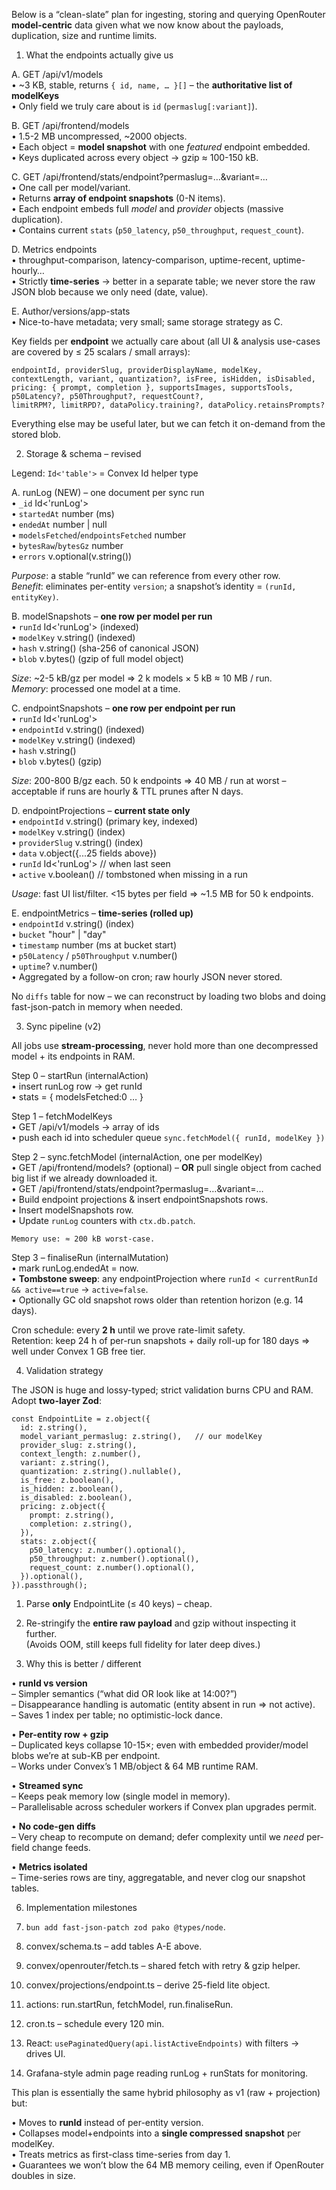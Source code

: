 Below is a “clean-slate” plan for ingesting, storing and querying OpenRouter **model-centric** data given what we now know about the payloads, duplication, size and runtime limits.

1.  What the endpoints actually give us

A. GET /api/v1/models  
 • ~3 KB, stable, returns `{ id, name, … }[]` – the **authoritative list of modelKeys**  
 • Only field we truly care about is `id` (`permaslug[:variant]`).

B. GET /api/frontend/models  
 • 1.5-2 MB uncompressed, ~2000 objects.  
 • Each object = **model snapshot** with one _featured_ endpoint embedded.  
 • Keys duplicated across every object → gzip ≈ 100-150 kB.

C. GET /api/frontend/stats/endpoint?permaslug=…&variant=…  
 • One call per model/variant.  
 • Returns **array of endpoint snapshots** (0-N items).  
 • Each endpoint embeds full _model_ and _provider_ objects (massive duplication).  
 • Contains current `stats` (`p50_latency`, `p50_throughput`, `request_count`).

D. Metrics endpoints  
 • throughput-comparison, latency-comparison, uptime-recent, uptime-hourly…  
 • Strictly **time-series** → better in a separate table; we never store the raw JSON blob because we only need (date, value).

E. Author/versions/app-stats  
 • Nice-to-have metadata; very small; same storage strategy as C.

Key fields per **endpoint** we actually care about (all UI & analysis use-cases are covered by ≤ 25 scalars / small arrays):

    endpointId, providerSlug, providerDisplayName, modelKey,
    contextLength, variant, quantization?, isFree, isHidden, isDisabled,
    pricing: { prompt, completion }, supportsImages, supportsTools,
    p50Latency?, p50Throughput?, requestCount?,
    limitRPM?, limitRPD?, dataPolicy.training?, dataPolicy.retainsPrompts?

Everything else may be useful later, but we can fetch it on-demand from the stored blob.

2.  Storage & schema – revised

Legend: `Id<'table'>` = Convex Id helper type

A. runLog (NEW) – one document per sync run  
 • `_id` Id<'runLog'>  
 • `startedAt` number (ms)  
 • `endedAt` number | null  
 • `modelsFetched`/`endpointsFetched` number  
 • `bytesRaw`/`bytesGz` number  
 • `errors` v.optional(v.string())

_Purpose_: a stable “runId” we can reference from every other row.  
 _Benefit_: eliminates per-entity `version`; a snapshot’s identity = `(runId, entityKey)`.

B. modelSnapshots – **one row per model per run**  
 • `runId` Id<'runLog'> (indexed)  
 • `modelKey` v.string() (indexed)  
 • `hash` v.string() (sha-256 of canonical JSON)  
 • `blob` v.bytes() (gzip of full model object)

_Size_: ~2-5 kB/gz per model ⇒ 2 k models × 5 kB ≈ 10 MB / run.  
 _Memory_: processed one model at a time.

C. endpointSnapshots – **one row per endpoint per run**  
 • `runId` Id<'runLog'>  
 • `endpointId` v.string() (indexed)  
 • `modelKey` v.string() (indexed)  
 • `hash` v.string()  
 • `blob` v.bytes() (gzip)

_Size_: 200-800 B/gz each. 50 k endpoints ⇒ 40 MB / run at worst – acceptable if runs are hourly & TTL prunes after N days.

D. endpointProjections – **current state only**  
 • `endpointId` v.string() (primary key, indexed)  
 • `modelKey` v.string() (index)  
 • `providerSlug` v.string() (index)  
 • `data` v.object({...25 fields above})  
 • `runId` Id<'runLog'> // when last seen  
 • `active` v.boolean() // tombstoned when missing in a run

_Usage_: fast UI list/filter. <15 bytes per field ⇒ ~1.5 MB for 50 k endpoints.

E. endpointMetrics – **time-series (rolled up)**  
 • `endpointId` v.string() (index)  
 • `bucket` "hour" \| "day"  
 • `timestamp` number (ms at bucket start)  
 • `p50Latency` / `p50Throughput` v.number()  
 • `uptime`? v.number()  
 • Aggregated by a follow-on cron; raw hourly JSON never stored.

No `diffs` table for now – we can reconstruct by loading two blobs and doing fast-json-patch in memory when needed.

3.  Sync pipeline (v2)

All jobs use **stream-processing**, never hold more than one decompressed model + its endpoints in RAM.

Step 0 – startRun (internalAction)  
 • insert runLog row → get runId  
 • stats = { modelsFetched:0 … }

Step 1 – fetchModelKeys  
 • GET /api/v1/models → array of ids  
 • push each id into scheduler queue `sync.fetchModel({ runId, modelKey })`

Step 2 – sync.fetchModel (internalAction, one per modelKey)  
 • GET /api/frontend/models? (optional) – **OR** pull single object from cached big list if we already downloaded it.  
 • GET /api/frontend/stats/endpoint?permaslug=…&variant=…  
 • Build endpoint projections & insert endpointSnapshots rows.  
 • Insert modelSnapshots row.  
 • Update `runLog` counters with `ctx.db.patch`.

    Memory use: ≈ 200 kB worst-case.

Step 3 – finaliseRun (internalMutation)  
 • mark runLog.endedAt = now.  
 • **Tombstone sweep**: any endpointProjection where `runId < currentRunId && active==true` → `active=false`.  
 • Optionally GC old snapshot rows older than retention horizon (e.g. 14 days).

Cron schedule: every **2 h** until we prove rate-limit safety.  
Retention: keep 24 h of per-run snapshots + daily roll-up for 180 days ⇒ well under Convex 1 GB free tier.

4.  Validation strategy

The JSON is huge and lossy-typed; strict validation burns CPU and RAM.  
Adopt **two-layer Zod**:

    const EndpointLite = z.object({
      id: z.string(),
      model_variant_permaslug: z.string(),   // our modelKey
      provider_slug: z.string(),
      context_length: z.number(),
      variant: z.string(),
      quantization: z.string().nullable(),
      is_free: z.boolean(),
      is_hidden: z.boolean(),
      is_disabled: z.boolean(),
      pricing: z.object({
        prompt: z.string(),
        completion: z.string(),
      }),
      stats: z.object({
        p50_latency: z.number().optional(),
        p50_throughput: z.number().optional(),
        request_count: z.number().optional(),
      }).optional(),
    }).passthrough();

1.  Parse **only** EndpointLite (≤ 40 keys) – cheap.
2.  Re-stringify the **entire raw payload** and gzip without inspecting it further.  
    (Avoids OOM, still keeps full fidelity for later deep dives.)

3.  Why this is better / different

• **runId vs version**  
 – Simpler semantics (“what did OR look like at 14:00?”)  
 – Disappearance handling is automatic (entity absent in run ⇒ not active).  
 – Saves 1 index per table; no optimistic-lock dance.

• **Per-entity row + gzip**  
 – Duplicated keys collapse 10-15×; even with embedded provider/model blobs we’re at sub-KB per endpoint.  
 – Works under Convex’s 1 MB/object & 64 MB runtime RAM.

• **Streamed sync**  
 – Keeps peak memory low (single model in memory).  
 – Parallelisable across scheduler workers if Convex plan upgrades permit.

• **No code-gen diffs**  
 – Very cheap to recompute on demand; defer complexity until we _need_ per-field change feeds.

• **Metrics isolated**  
 – Time-series rows are tiny, aggregatable, and never clog our snapshot tables.

6. Implementation milestones

7. `bun add fast-json-patch zod pako @types/node`.
8. convex/schema.ts – add tables A-E above.
9. convex/openrouter/fetch.ts – shared fetch with retry & gzip helper.
10. convex/projections/endpoint.ts – derive 25-field lite object.
11. actions: run.startRun, fetchModel, run.finaliseRun.
12. cron.ts – schedule every 120 min.
13. React: `usePaginatedQuery(api.listActiveEndpoints)` with filters → drives UI.
14. Grafana-style admin page reading runLog + runStats for monitoring.

This plan is essentially the same hybrid philosophy as v1 (raw + projection) but:

• Moves to **runId** instead of per-entity version.  
• Collapses model+endpoints into a **single compressed snapshot** per modelKey.  
• Treats metrics as first-class time-series from day 1.  
• Guarantees we won’t blow the 64 MB memory ceiling, even if OpenRouter doubles in size.
